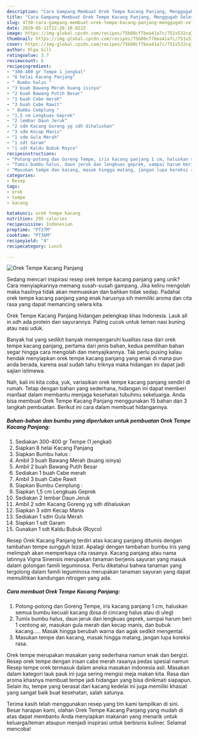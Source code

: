 ```yaml
---
description: "Cara Gampang Membuat Orek Tempe Kacang Panjang, Menggugah Selera"
title: "Cara Gampang Membuat Orek Tempe Kacang Panjang, Menggugah Selera"
slug: 4730-cara-gampang-membuat-orek-tempe-kacang-panjang-menggugah-selera
date: 2020-05-11T22:26:10.822Z
image: https://img-global.cpcdn.com/recipes/75b80cf7bea41a7c/751x532cq70/orek-tempe-kacang-panjang-foto-resep-utama.jpg
thumbnail: https://img-global.cpcdn.com/recipes/75b80cf7bea41a7c/751x532cq70/orek-tempe-kacang-panjang-foto-resep-utama.jpg
cover: https://img-global.cpcdn.com/recipes/75b80cf7bea41a7c/751x532cq70/orek-tempe-kacang-panjang-foto-resep-utama.jpg
author: Olga Gill
ratingvalue: 3.7
reviewcount: 6
recipeingredient:
- "300-400 gr Tempe 1 jengkal"
- "8 helai Kacang Panjang"
- " Bumbu halus "
- "3 buah Bawang Merah buang isinya"
- "2 buah Bawang Putih Besar"
- "1 buah Cabe merah"
- "3 buah Cabe Rawit"
- " Bumbu Cemplung "
- "1,5 cm Lengkuas Geprek"
- "2 lembar Daun Jeruk"
- "2 sdm Kacang Goreng yg sdh dihaluskan"
- "3 sdm Kecap Manis"
- "1 sdm Gula Merah"
- "1 sdt Garam"
- "1 sdt Kaldu Bubuk Royco"
recipeinstructions:
- "Potong-potong dan Goreng Tempe, iris kacang panjang 1 cm, haluskan semua bumbu kecuali kacang (bisa di cincang halus atau di uleg)"
- "Tumis bumbu halus, daun jeruk dan lengkuas geprek, sampai harum beri 1 centong air, masukan gula merah dan kecap manis, dan bubuk kacang..... Masak hingga berubah warna dan agak sedikit mengental."
- "Masukan tempe dan kacang, masak hingga matang, jangan lupa koreksi rasa."
categories:
- Resep
tags:
- orek
- tempe
- kacang

katakunci: orek tempe kacang 
nutrition: 295 calories
recipecuisine: Indonesian
preptime: "PT27M"
cooktime: "PT36M"
recipeyield: "4"
recipecategory: Lunch

---
```



![Orek Tempe Kacang Panjang](https://img-global.cpcdn.com/recipes/75b80cf7bea41a7c/751x532cq70/orek-tempe-kacang-panjang-foto-resep-utama.jpg)

Sedang mencari inspirasi resep orek tempe kacang panjang yang unik? Cara menyiapkannya memang susah-susah gampang. Jika keliru mengolah maka hasilnya tidak akan memuaskan dan bahkan tidak sedap. Padahal orek tempe kacang panjang yang enak harusnya sih memiliki aroma dan cita rasa yang dapat memancing selera kita.

Orek Tempe Kacang Panjang hidangan pelengkap khas Indonesia. Lauk all in.sdh ada protein dan sayurannya. Paling cucok untuk teman nasi kuning atau nasi uduk.

Banyak hal yang sedikit banyak mempengaruhi kualitas rasa dari orek tempe kacang panjang, pertama dari jenis bahan, kedua pemilihan bahan segar hingga cara mengolah dan menyajikannya. Tak perlu pusing kalau hendak menyiapkan orek tempe kacang panjang yang enak di mana pun anda berada, karena asal sudah tahu triknya maka hidangan ini dapat jadi sajian istimewa.


Nah, kali ini kita coba, yuk, variasikan orek tempe kacang panjang sendiri di rumah. Tetap dengan bahan yang sederhana, hidangan ini dapat memberi manfaat dalam membantu menjaga kesehatan tubuhmu sekeluarga. Anda bisa membuat Orek Tempe Kacang Panjang menggunakan 15 bahan dan 3 langkah pembuatan. Berikut ini cara dalam membuat hidangannya.

<!--inarticleads1-->

##### Bahan-bahan dan bumbu yang diperlukan untuk pembuatan Orek Tempe Kacang Panjang:

1. Sediakan 300-400 gr Tempe (1 jengkal)
1. Siapkan 8 helai Kacang Panjang
1. Siapkan  Bumbu halus :
1. Ambil 3 buah Bawang Merah (buang isinya)
1. Ambil 2 buah Bawang Putih Besar
1. Sediakan 1 buah Cabe merah
1. Ambil 3 buah Cabe Rawit
1. Siapkan  Bumbu Cemplung :
1. Siapkan 1,5 cm Lengkuas Geprek
1. Sediakan 2 lembar Daun Jeruk
1. Ambil 2 sdm Kacang Goreng yg sdh dihaluskan
1. Siapkan 3 sdm Kecap Manis
1. Sediakan 1 sdm Gula Merah
1. Siapkan 1 sdt Garam
1. Gunakan 1 sdt Kaldu Bubuk (Royco)


Resep Orek Kacang Panjang terdiri atas kacang panjang ditumis dengan tambahan tempe sungguh lezat. Apalagi dengan tambahan bumbu iris yang melimpah akan memperkaya cita rasanya. Kacang panjang atau nama latinnya Vigna Sinensis merupakan tanaman berjenis sayuran yang masuk dalam golongan famili leguminosa. Perlu diketahui bahwa tanaman yang tergolong dalam famili leguminosa merupakan tanaman sayuran yang dapat memulihkan kandungan nitrogen yang ada. 

<!--inarticleads2-->

##### Cara membuat Orek Tempe Kacang Panjang:

1. Potong-potong dan Goreng Tempe, iris kacang panjang 1 cm, haluskan semua bumbu kecuali kacang (bisa di cincang halus atau di uleg)
1. Tumis bumbu halus, daun jeruk dan lengkuas geprek, sampai harum beri 1 centong air, masukan gula merah dan kecap manis, dan bubuk kacang..... Masak hingga berubah warna dan agak sedikit mengental.
1. Masukan tempe dan kacang, masak hingga matang, jangan lupa koreksi rasa.


Orek tempe merupakan masakan yang sederhana namun enak dan bergizi. Resep orek tempe dengan irisan cabe merah rasanya pedas spesial namun Resep tempe orek termasuk dalam aneka masakan indonesia asli. Masakan dalam kategori lauk pauk ini juga sering mengisi meja makan kita. Rasa dan aroma khasnya membuat tempe jadi hidangan yang bisa dinikmati siapapun. Selain itu, tempe yang berasal dari kacang kedelai ini juga memiliki khasiat yang sangat baik buat kesehatan, salah satunya. 

Terima kasih telah menggunakan resep yang tim kami tampilkan di sini. Besar harapan kami, olahan Orek Tempe Kacang Panjang yang mudah di atas dapat membantu Anda menyiapkan makanan yang menarik untuk keluarga/teman ataupun menjadi inspirasi untuk berbisnis kuliner. Selamat mencoba!
